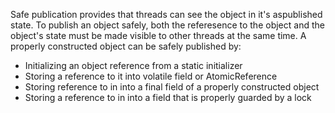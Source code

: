Safe publication provides that threads can see the object in it's aspublished state.
To publish an object safely, both the referesence to the object and the object's state must be made visible to other threads at the same time. A properly constructed object can be safely published by:
- Initializing an object reference from a static initializer
- Storing a reference to it into volatile field or AtomicReference
- Storing reference to in into a final field of a properly constructed object
- Storing a reference to in into a field that is properly guarded by a lock